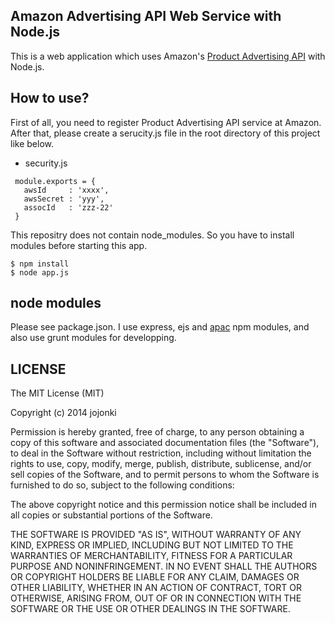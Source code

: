 Amazon Advertising API Web Service with Node.js
---

This is a web application which uses Amazon's [Product Advertising API](https://affiliate-program.amazon.com/gp/advertising/api/detail/main.html) with Node.js.


How to use?
------
First of all, you need to register Product Advertising API service at Amazon. After that, please create a serucity.js file in the root directory of this project like below.

* security.js
```
 module.exports = {
   awsId     : 'xxxx',
   awsSecret : 'yyy',
   assocId   : 'zzz-22'
 }
```

This repositry does not contain node_modules. So you have to install modules before starting this app.

```
$ npm install
$ node app.js
```

node modules
------
Please see package.json. I use express, ejs and [apac](https://www.npmjs.org/package/apac) npm modules, and also use grunt modules for developping.


LICENSE
------
The MIT License (MIT)

Copyright (c) 2014 jojonki

Permission is hereby granted, free of charge, to any person obtaining a copy
of this software and associated documentation files (the "Software"), to deal
in the Software without restriction, including without limitation the rights
to use, copy, modify, merge, publish, distribute, sublicense, and/or sell
copies of the Software, and to permit persons to whom the Software is
furnished to do so, subject to the following conditions:

The above copyright notice and this permission notice shall be included in all
copies or substantial portions of the Software.

THE SOFTWARE IS PROVIDED "AS IS", WITHOUT WARRANTY OF ANY KIND, EXPRESS OR
IMPLIED, INCLUDING BUT NOT LIMITED TO THE WARRANTIES OF MERCHANTABILITY,
FITNESS FOR A PARTICULAR PURPOSE AND NONINFRINGEMENT. IN NO EVENT SHALL THE
AUTHORS OR COPYRIGHT HOLDERS BE LIABLE FOR ANY CLAIM, DAMAGES OR OTHER
LIABILITY, WHETHER IN AN ACTION OF CONTRACT, TORT OR OTHERWISE, ARISING FROM,
OUT OF OR IN CONNECTION WITH THE SOFTWARE OR THE USE OR OTHER DEALINGS IN THE
SOFTWARE.
